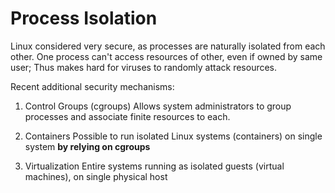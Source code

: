 # Process Isolation

Linux considered very secure, as processes are naturally isolated from each other.
One process can't access resources of other, even if owned by same user; Thus makes hard for viruses to randomly attack resources.

Recent additional security mechanisms:

1. Control Groups (cgroups)
  Allows system administrators to group processes and associate finite resources to each.

2. Containers
  Possible to run isolated Linux systems (containers) on single system **by relying on cgroups**

3. Virtualization
  Entire systems running as isolated guests (virtual machines), on single physical host

